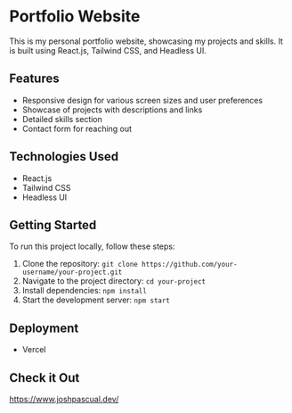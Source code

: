 # Portfolio Website

This is my personal portfolio website, showcasing my projects and skills. It is built using React.js, Tailwind CSS, and Headless UI.

## Features

- Responsive design for various screen sizes and user preferences
- Showcase of projects with descriptions and links
- Detailed skills section
- Contact form for reaching out

## Technologies Used

- React.js
- Tailwind CSS
- Headless UI

## Getting Started

To run this project locally, follow these steps:

1. Clone the repository: `git clone https://github.com/your-username/your-project.git`
2. Navigate to the project directory: `cd your-project`
3. Install dependencies: `npm install`
4. Start the development server: `npm start`

## Deployment

- Vercel

## Check it Out

https://www.joshpascual.dev/
